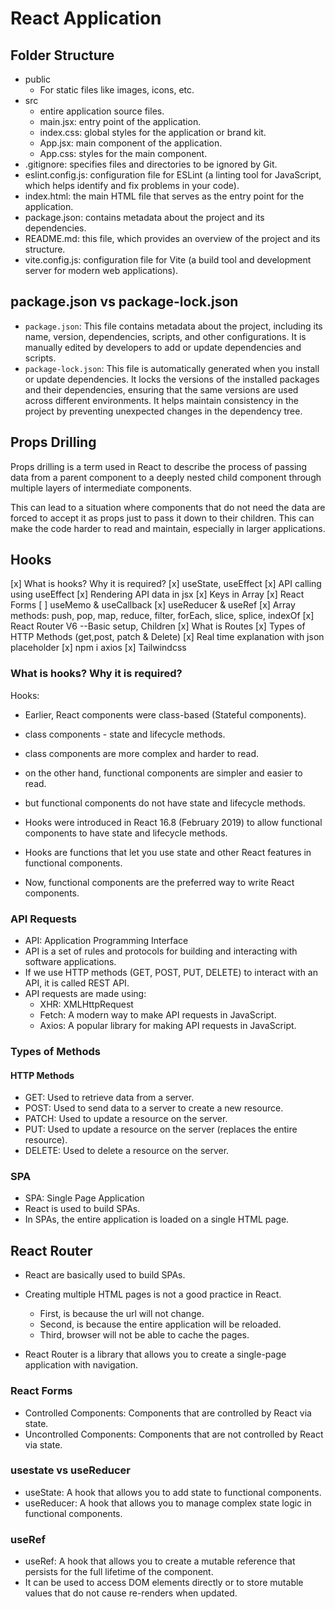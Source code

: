 # React Application

## Folder Structure

- public
  - For static files like images, icons, etc.
- src
  - entire application source files.
  - main.jsx: entry point of the application.
  - index.css: global styles for the application or brand kit.
  - App.jsx: main component of the application.
  - App.css: styles for the main component.
- .gitignore: specifies files and directories to be ignored by Git.
- eslint.config.js: configuration file for ESLint (a linting tool for JavaScript, which helps identify and fix problems in your code).
- index.html: the main HTML file that serves as the entry point for the application.
- package.json: contains metadata about the project and its dependencies.
- README.md: this file, which provides an overview of the project and its structure.
- vite.config.js: configuration file for Vite (a build tool and development server for modern web applications).

## package.json vs package-lock.json

- `package.json`: This file contains metadata about the project, including its name, version, dependencies, scripts, and other configurations. It is manually edited by developers to add or update dependencies and scripts.
- `package-lock.json`: This file is automatically generated when you install or update dependencies. It locks the versions of the installed packages and their dependencies, ensuring that the same versions are used across different environments. It helps maintain consistency in the project by preventing unexpected changes in the dependency tree.

## Props Drilling

Props drilling is a term used in React to describe the process of passing data from a parent component to a deeply nested child component through multiple layers of intermediate components.

This can lead to a situation where components that do not need the data are forced to accept it as props just to pass it down to their children. This can make the code harder to read and maintain, especially in larger applications.

## Hooks

[x] What is hooks? Why it is required?
[x] useState, useEffect
[x] API calling using useEffect
[x] Rendering API data in jsx
[x] Keys in Array
[x] React Forms
[ ] useMemo & useCallback
[x] useReducer & useRef
[x] Array methods: push, pop, map, reduce, filter, forEach, slice, splice, indexOf
[x] React Router V6 --Basic setup, Children
[x] What is Routes
[x] Types of HTTP Methods (get,post, patch & Delete)
[x] Real time explanation with json placeholder
[x] npm i axios
[x] Tailwindcss

### What is hooks? Why it is required?

Hooks:

- Earlier, React components were class-based (Stateful components).
- class components - state and lifecycle methods.
- class components are more complex and harder to read.

- on the other hand, functional components are simpler and easier to read.
- but functional components do not have state and lifecycle methods.
- Hooks were introduced in React 16.8 (February 2019) to allow functional components to have state and lifecycle methods.

- Hooks are functions that let you use state and other React features in functional components.
- Now, functional components are the preferred way to write React components.

### API Requests

- API: Application Programming Interface
- API is a set of rules and protocols for building and interacting with software applications.
- If we use HTTP methods (GET, POST, PUT, DELETE) to interact with an API, it is called REST API.
- API requests are made using:
  - XHR: XMLHttpRequest
  - Fetch: A modern way to make API requests in JavaScript.
  - Axios: A popular library for making API requests in JavaScript.

### Types of Methods

#### HTTP Methods

- GET: Used to retrieve data from a server.
- POST: Used to send data to a server to create a new resource.
- PATCH: Used to update a resource on the server.
- PUT: Used to update a resource on the server (replaces the entire resource).
- DELETE: Used to delete a resource on the server.

### SPA

- SPA: Single Page Application
- React is used to build SPAs.
- In SPAs, the entire application is loaded on a single HTML page.

## React Router

- React are basically used to build SPAs.
- Creating multiple HTML pages is not a good practice in React.

  - First, is because the url will not change.
  - Second, is because the entire application will be reloaded.
  - Third, browser will not be able to cache the pages.

- React Router is a library that allows you to create a single-page application with navigation.

### React Forms

- Controlled Components: Components that are controlled by React via state.
- Uncontrolled Components: Components that are not controlled by React via state.

### usestate vs useReducer

- useState: A hook that allows you to add state to functional components.
- useReducer: A hook that allows you to manage complex state logic in functional components.

### useRef

- useRef: A hook that allows you to create a mutable reference that persists for the full lifetime of the component.
- It can be used to access DOM elements directly or to store mutable values that do not cause re-renders when updated.
